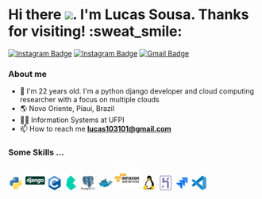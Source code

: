 <h1> Hi there <img src="https://raw.githubusercontent.com/kaueMarques/kaueMarques/master/hi.gif" width="30px">. I'm Lucas Sousa. Thanks for visiting! :sweat_smile:</h1>

[![Instagram Badge](https://img.shields.io/badge/-Instagram-purple?style=flat-square&logo=Instagram&logoColor=white&link=https://www.instagram.com/lucasousa54/)](https://www.instagram.com/lucasousa54/)
[![Instagram Badge](https://img.shields.io/badge/-Telegram-blue?style=flat-square&logo=Telegram&logoColor=white&link=https://telegram.me/lucasousa54)](https://telegram.me/lucasousa54)
[![Gmail Badge](https://img.shields.io/badge/-Gmail-c14438?style=flat-square&logo=Gmail&logoColor=white&link=mailto:lucasousa@ufpi.edu.br)](mailto:lucasousa@ufpi.edu.br)


<h3>About me</h3>

- 💬 I'm 22 years old. I'm a python django developer and cloud computing researcher with a focus on multiple clouds
- :earth_americas: Novo Oriente, Piaui, Brazil
- :student: Information Systems at UFPI
- 📫 How to reach me **lucas103101@gmail.com**

<h3>Some Skills ... </h3>
<p align="left">
  <img src="https://github.com/devicons/devicon/blob/master/icons/python/python-original.svg" alt="python" width="30" height="30"/>
  <img src="https://github.com/devicons/devicon/blob/master/icons/django/django-original.svg" alt="django"  width="40" height="40"/>
  <img src="https://github.com/devicons/devicon/blob/master/icons/c/c-original.svg" alt="linguagem c"  width="30" height="30"/>
  <img src="https://github.com/devicons/devicon/blob/master/icons/bulma/bulma-plain.svg" alt="bulma css" width="30" height="30"/>
  <img src="https://raw.githubusercontent.com/devicons/devicon/master/icons/postgresql/postgresql-original-wordmark.svg" alt="postgresql" width="30" height="30"/>
  <img src="https://github.com/devicons/devicon/blob/master/icons/docker/docker-original.svg" alt="docker" width="30" height="30"/>
  <img src="https://github.com/devicons/devicon/blob/master/icons/amazonwebservices/amazonwebservices-original-wordmark.svg" alt="aws" width="50" height="50"/>
  <img src="https://github.com/devicons/devicon/blob/master/icons/linux/linux-original.svg" alt="linux" width="30" height="30"/>
  <img src="https://github.com/devicons/devicon/blob/master/icons/heroku/heroku-original.svg" alt="linux" width="30" height="30"/>
  <img src="https://github.com/devicons/devicon/blob/master/icons/jira/jira-original.svg" alt="linux" width="30" height="30"/>
  <img src="https://github.com/devicons/devicon/blob/master/icons/vscode/vscode-original.svg" alt="linux" width="30" height="30"/>
</p>
<!--
  <p align="center">
    <img src="https://github-readme-stats.vercel.app/api?username=lucasousa&show_icons=true&layout=compact&theme=black" alt="lucas sousa"/> 
  </p>
-->

